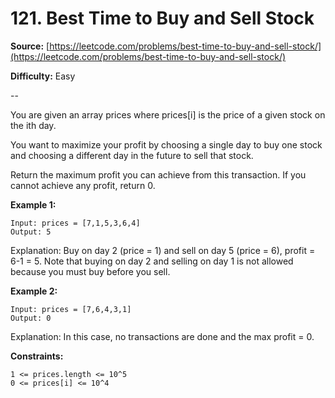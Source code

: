 # 121. Best Time to Buy and Sell Stock


**Source:** [https://leetcode.com/problems/best-time-to-buy-and-sell-stock/](https://leetcode.com/problems/best-time-to-buy-and-sell-stock/)
 
**Difficulty:** Easy

--

You are given an array prices where prices[i] is the price of a given stock on the ith day.

You want to maximize your profit by choosing a single day to buy one stock and choosing a different day in the future to sell that stock.

Return the maximum profit you can achieve from this transaction. If you cannot achieve any profit, return 0.

 **Example 1:**

	Input: prices = [7,1,5,3,6,4]
	Output: 5
Explanation: Buy on day 2 (price = 1) and sell on day 5 (price = 6), profit = 6-1 = 5.
Note that buying on day 2 and selling on day 1 is not allowed because you must buy before you sell.


**Example 2:**

	Input: prices = [7,6,4,3,1]
	Output: 0
Explanation: In this case, no transactions are done and the max profit = 0.

**Constraints:**

    1 <= prices.length <= 10^5
    0 <= prices[i] <= 10^4


